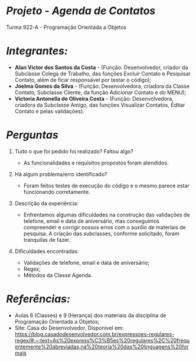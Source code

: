 # *Projeto - Agenda de Contatos*

Turma 922-A - Programação Orientada a Objetos

# *Integrantes:*

- **Alan Victor dos Santos da Costa** - (Função: Desenvolvedor, criador da Subclasse Colega de Trabalho, das funções Excluir Contato e Pesquisar Contato, além de ficar responsável por testar o código);
- **Joelma Gomes da Silva** - (Função: Desenvolvedora, criadora da Classe Contato, Subclasse Cliente, da função Adicionar Contato e do MENU);
- **Victoria Antonella de Oliveira Costa** - (Função: Desenvolvedora, criadora da Subclasse Amigo, das funções Visualizar Contatos, Editar Contato e pelas validações).

# *Perguntas*

1. Tudo o que foi pedido foi realizado? Faltou algo?
   - As funcionalidades e requisitos propostos foram atendidos.

2. Há algum problema/erro identificado?
    - Foram feitos testes de execução do código e o mesmo parece estar funcionando corretamente.

3. Descrição da experiência:
    - Enfrentamos algumas dificuldades na construção das validações de telefone, email e data de aniversário, mas conseguimos compreender e corrigir nossos erros com o auxílio de materiais de pesquisa. A criação das subclasses, conforme solicitado, foram tranquilas de fazer. 

4. Dificuldades encontradas:
    - Validações de telefone, email e data de aniversário;
    - Regex;
    - Métodos da Classe Agenda.
   
# *Referências:*

- Aulas 6 (Classes) e 9 (Herança) dos materiais da disciplina de Programação Orientada a Objetos;
- Site: Casa do Desenvolvedor, Disponivel em: <https://blog.casadodesenvolvedor.com.br/expressoes-regulares-regex/#:~:text=As%20express%C3%B5es%20regulares%2C%20frequentemente%20abreviadas,na%20teoria%20das%20linguagens%20formais>
